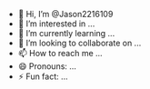 - 👋 Hi, I’m @Jason2216109
- 👀 I’m interested in ...
- 🌱 I’m currently learning ...
- 💞️ I’m looking to collaborate on ...
- 📫 How to reach me ...
- 😄 Pronouns: ...
- ⚡ Fun fact: ...

<!---
Jason2216109/Jason2216109 is a ✨ special ✨ repository because its `README.md` (this file) appears on your GitHub profile.
You can click the Preview link to take a look at your changes. 
gamebot, crashbot my number 14785009600
